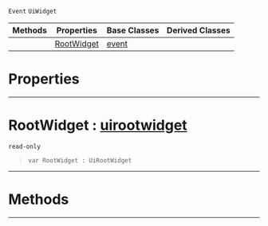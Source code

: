  `Event` `UiWidget`



|Methods|Properties|Base Classes|Derived Classes|
|---|---|---|---|
| |[ RootWidget](https://github.com/ZilchEngine/ZilchDocs/blob/master/code_reference/class_reference/uitransformupdateevent.md#rootwidget-zilch-engine-d)|[event](https://github.com/ZilchEngine/ZilchDocs/blob/master/code_reference/class_reference/event.md)| |


 #  Properties


---  
 #  RootWidget : [uirootwidget](https://github.com/ZilchEngine/ZilchDocs/blob/master/code_reference/class_reference/uirootwidget.md)

 `read-only`

> 
> ``` lang=cpp, name=Nada
> var RootWidget : UiRootWidget


---  
 #  Methods


---  
 

 